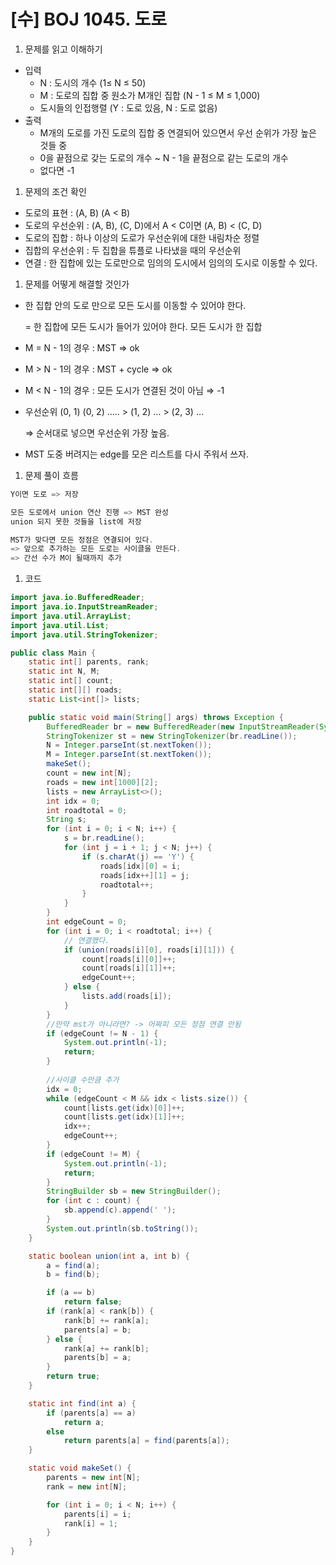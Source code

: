 # [수] BOJ 1045. 도로

1. 문제를 읽고 이해하기
- 입력
    - N : 도시의 개수 (1≤ N ≤ 50)
    - M : 도로의 집합 중 원소가 M개인 집합 (N - 1 ≤ M ≤ 1,000)
    - 도시들의 인접행렬 (Y : 도로 있음, N : 도로 없음)
- 출력
    - M개의 도로를 가진 도로의 집합 중 연결되어 있으면서 우선 순위가 가장 높은 것들 중
    - 0을 끝점으로 갖는 도로의 개수 ~ N - 1을 끝점으로 같는 도로의 개수
    - 없다면 -1

1. 문제의 조건 확인
- 도로의 표현 : (A, B) (A < B)
- 도로의 우선순위 : (A, B), (C, D)에서 A < C이면 (A, B) < (C, D)
- 도로의 집합 : 하나 이상의 도로가 우선순위에 대한 내림차순 정렬
- 집합의 우선순위 : 두 집합을 튜플로 나타냈을 때의 우선순위
- 연결 : 한 집합에 있는 도로만으로 임의의 도시에서 임의의 도시로 이동할 수 있다.

1. 문제를 어떻게 해결할 것인가
- 한 집합 안의 도로 만으로 모든 도시를 이동할 수 있어야 한다.
    
    = 한 집합에 모든 도시가 들어가 있어야 한다. 모든 도시가 한 집합
    
- M = N - 1의 경우 : MST ⇒ ok
- M > N - 1의 경우 : MST + cycle ⇒ ok
- M < N - 1의 경우 : 모든 도시가 연결된 것이 아님 ⇒ -1
- 우선순위 (0, 1) (0, 2) ….. > (1, 2) … > (2, 3) …
    
    ⇒ 순서대로 넣으면 우선순위 가장 높음.
    
- MST 도중 버려지는 edge를 모은 리스트를 다시 주워서 쓰자.

1. 문제 풀이 흐름

```java
Y이면 도로 => 저장

모든 도로에서 union 연산 진행 => MST 완성
union 되지 못한 것들을 list에 저장

MST가 맞다면 모든 정점은 연결되어 있다.
=> 앞으로 추가하는 모든 도로는 사이클을 만든다.
=> 간선 수가 M이 될때까지 추가
```

1. 코드

```java
import java.io.BufferedReader;
import java.io.InputStreamReader;
import java.util.ArrayList;
import java.util.List;
import java.util.StringTokenizer;

public class Main {
	static int[] parents, rank;
	static int N, M;
	static int[] count;
	static int[][] roads;
	static List<int[]> lists;

	public static void main(String[] args) throws Exception {
		BufferedReader br = new BufferedReader(new InputStreamReader(System.in));
		StringTokenizer st = new StringTokenizer(br.readLine());
		N = Integer.parseInt(st.nextToken());
		M = Integer.parseInt(st.nextToken());
		makeSet();
		count = new int[N];
		roads = new int[1000][2];
		lists = new ArrayList<>();
		int idx = 0;
		int roadtotal = 0;
		String s;
		for (int i = 0; i < N; i++) {
			s = br.readLine();
			for (int j = i + 1; j < N; j++) {
				if (s.charAt(j) == 'Y') {
					roads[idx][0] = i;
					roads[idx++][1] = j;
					roadtotal++;
				}
			}
		}
		int edgeCount = 0;
		for (int i = 0; i < roadtotal; i++) {
			// 연결했다.
			if (union(roads[i][0], roads[i][1])) {
				count[roads[i][0]]++;
				count[roads[i][1]]++;
				edgeCount++;
			} else {
				lists.add(roads[i]);
			}
		}
		//만약 mst가 아니라면? -> 어짜피 모든 정점 연결 안됨
		if (edgeCount != N - 1) {
			System.out.println(-1);
			return;
		}
		
		//사이클 수만큼 추가
		idx = 0;
		while (edgeCount < M && idx < lists.size()) {
			count[lists.get(idx)[0]]++;
			count[lists.get(idx)[1]]++;
			idx++;
			edgeCount++;
		}
        if (edgeCount != M) {
			System.out.println(-1);
			return;
		}
		StringBuilder sb = new StringBuilder();
		for (int c : count) {
			sb.append(c).append(' ');
		}
		System.out.println(sb.toString());
	}

	static boolean union(int a, int b) {
		a = find(a);
		b = find(b);

		if (a == b)
			return false;
		if (rank[a] < rank[b]) {
			rank[b] += rank[a];
			parents[a] = b;
		} else {
			rank[a] += rank[b];
			parents[b] = a;
		}
		return true;
	}

	static int find(int a) {
		if (parents[a] == a)
			return a;
		else
			return parents[a] = find(parents[a]);
	}

	static void makeSet() {
		parents = new int[N];
		rank = new int[N];

		for (int i = 0; i < N; i++) {
			parents[i] = i;
			rank[i] = 1;
		}
	}
}
```
